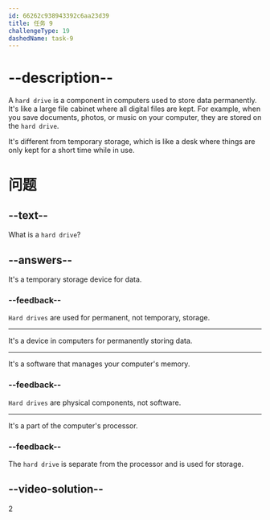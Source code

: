 ```yaml
---
id: 66262c938943392c6aa23d39
title: 任务 9
challengeType: 19
dashedName: task-9
---
```


# --description--

A `hard drive` is a component in computers used to store data permanently. It's like a large file cabinet where all digital files are kept. For example, when you save documents, photos, or music on your computer, they are stored on the `hard drive`.

It's different from temporary storage, which is like a desk where things are only kept for a short time while in use.

# 问题

## --text--

What is a `hard drive`?

## --answers--

It's a temporary storage device for data.

### --feedback--

`Hard drives` are used for permanent, not temporary, storage.

---

It's a device in computers for permanently storing data.

---

It's a software that manages your computer's memory.

### --feedback--

`Hard drives` are physical components, not software.

---

It's a part of the computer's processor.

### --feedback--

The `hard drive` is separate from the processor and is used for storage.

## --video-solution--

2
